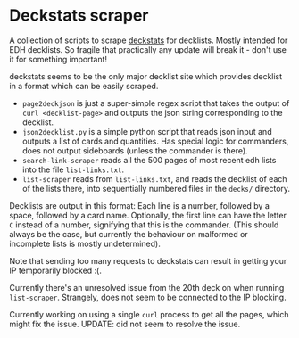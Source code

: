 # Deckstats scraper

A collection of scripts to scrape [deckstats](https://deckstats.net) for decklists.
Mostly intended for EDH decklists.
So fragile that practically any update will break it - don't use it for something important!

deckstats seems to be the only major decklist site which provides decklist in a format which can be easily scraped.

- `page2deckjson` is just a super-simple regex script that takes the output of `curl <decklist-page>` and outputs the json string corresponding to the decklist.
- `json2decklist.py` is a simple python script that reads json input and outputs a list of cards and quantities. Has special logic for commanders, does not output sideboards (unless the commander is there).
- `search-link-scraper` reads all the 500 pages of most recent edh lists into the file `list-links.txt`.
- `list-scraper` reads from `list-links.txt`, and reads the decklist of each of the lists there, into sequentially numbered files in the `decks/` directory.

Decklists are output in this format:
Each line is a number, followed by a space, followed by a card name.
Optionally, the first line can have the letter `C` instead of a number, signifying that this is the commander.
(This should always be the case, but currently the behaviour on malformed or incomplete lists is mostly undetermined).

Note that sending too many requests to deckstats can result in getting your IP temporarily blocked :(.

Currently there's an unresolved issue from the 20th deck on when running `list-scraper`.
Strangely, does not seem to be connected to the IP blocking.

Currently working on using a single `curl` process to get all the pages, which might fix the issue. UPDATE: did not seem to resolve the issue.
